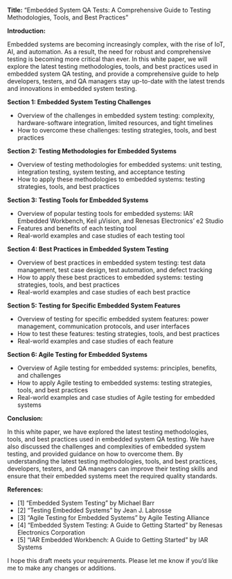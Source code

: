 
**Title:** “Embedded System QA Tests: A Comprehensive Guide to Testing Methodologies, Tools, and Best Practices”

**Introduction:**

Embedded systems are becoming increasingly complex, with the rise of IoT, AI, and automation. As a result, the need for robust and comprehensive testing is becoming more critical than ever. In this white paper, we will explore the latest testing methodologies, tools, and best practices used in embedded system QA testing, and provide a comprehensive guide to help developers, testers, and QA managers stay up-to-date with the latest trends and innovations in embedded system testing.

**Section 1: Embedded System Testing Challenges**

- Overview of the challenges in embedded system testing: complexity, hardware-software integration, limited resources, and tight timelines
- How to overcome these challenges: testing strategies, tools, and best practices

**Section 2: Testing Methodologies for Embedded Systems**

- Overview of testing methodologies for embedded systems: unit testing, integration testing, system testing, and acceptance testing
- How to apply these methodologies to embedded systems: testing strategies, tools, and best practices

**Section 3: Testing Tools for Embedded Systems**

- Overview of popular testing tools for embedded systems: IAR Embedded Workbench, Keil µVision, and Renesas Electronics’ e2 Studio
- Features and benefits of each testing tool
- Real-world examples and case studies of each testing tool

**Section 4: Best Practices in Embedded System Testing**

- Overview of best practices in embedded system testing: test data management, test case design, test automation, and defect tracking
- How to apply these best practices to embedded systems: testing strategies, tools, and best practices
- Real-world examples and case studies of each best practice

**Section 5: Testing for Specific Embedded System Features**

- Overview of testing for specific embedded system features: power management, communication protocols, and user interfaces
- How to test these features: testing strategies, tools, and best practices
- Real-world examples and case studies of each feature

**Section 6: Agile Testing for Embedded Systems**

- Overview of Agile testing for embedded systems: principles, benefits, and challenges
- How to apply Agile testing to embedded systems: testing strategies, tools, and best practices
- Real-world examples and case studies of Agile testing for embedded systems

**Conclusion:**

In this white paper, we have explored the latest testing methodologies, tools, and best practices used in embedded system QA testing. We have also discussed the challenges and complexities of embedded system testing, and provided guidance on how to overcome them. By understanding the latest testing methodologies, tools, and best practices, developers, testers, and QA managers can improve their testing skills and ensure that their embedded systems meet the required quality standards.

**References:**

- [1] “Embedded System Testing” by Michael Barr
- [2] “Testing Embedded Systems” by Jean J. Labrosse
- [3] “Agile Testing for Embedded Systems” by Agile Testing Alliance
- [4] “Embedded System Testing: A Guide to Getting Started” by Renesas Electronics Corporation
- [5] “IAR Embedded Workbench: A Guide to Getting Started” by IAR Systems

I hope this draft meets your requirements. Please let me know if you’d like me to make any changes or additions.